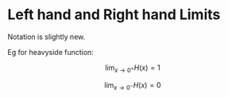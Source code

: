 # Left hand and Right hand Limits

Notation is slightly new.

Eg for heavyside function:

$$\lim_{x \to 0^+}H(x) = 1$$

$$\lim_{x \to 0^-}H(x) = 0$$